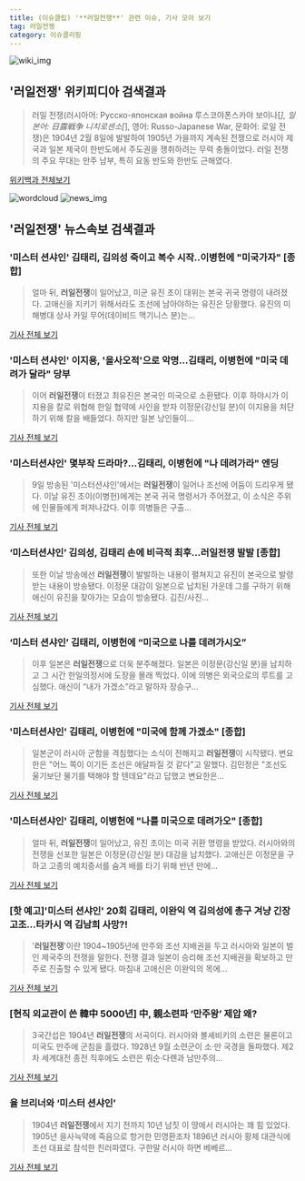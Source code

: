 ```yaml
---
title: (이슈클립) '**러일전쟁**' 관련 이슈, 기사 모아 보기
tag: 러일전쟁
category: 이슈클리핑
---
```

![wiki_img](https://user-images.githubusercontent.com/42597476/44503234-41136a80-a6d0-11e8-9071-6fc6418eafe4.png)
## **'**러일전쟁**'** 위키피디아 검색결과
>러일 전쟁(러시아어: Русско-японская война 루스코야폰스카야 보이나[*], 일본어: 日露戦争 니치로센소[*], 영어: Russo-Japanese War, 문화어: 로일 전쟁)은 1904년 2월 8일에 발발하여 1905년 가을까지 계속된 전쟁으로 러시아 제국과 일본 제국이 한반도에서 주도권을 쟁취하려는 무력 충돌이었다. 러일 전쟁의 주요 무대는 만주 남부, 특히 요동 반도와 한반도 근해였다.

<a href="https://ko.wikipedia.org/wiki/러일전쟁" target="_blank">위키백과 전체보기</a>

![wordcloud](https://s3.ap-northeast-2.amazonaws.com/lyrics101-wordcloud/2018-09-10-1536513334.png)
![news_img](https://user-images.githubusercontent.com/42597476/44507050-1206f400-a6e4-11e8-8d98-7ffbfebb353f.png)
## **'**러일전쟁**'** 뉴스속보 검색결과
### '미스터 션샤인' 김태리, 김의성 죽이고 복수 시작..이병헌에 "미국가자" [종합]

>얼마 뒤, **러일전쟁**이 일어났고, 미군 유진 초이 대위는 본국 귀국 명령이 내려졌다. 고애신을 지키기 위해서라도 조선에 남아야하는 유진은 당황했다.  유진의 미 해병대 상사 카일 무어(데이비드 맥기니스 분)는...

<a href="http://www.osen.co.kr/article/G1110986050" target="_blank">기사 전체 보기</a>

### '미스터 션샤인' 이지용, '을사오적'으로 악명…김태리, 이병헌에 "미국 데려가 달라" 당부

>이어 **러일전쟁**이 터졌고 최유진은 본국인 미국으로 소환됐다. 이후 하야시가 이지용을 칼로 위협해 한일 협약에 사인을 받자 이정문(강신일 분)이 이지용을 처단하기 위해 칼을 배들었다. 하지만 일본 낭인들이...

<a href="http://www.g-enews.com/ko-kr/news/article/news_all/201809100031156979c4c55f9b3d_1/article.html" target="_blank">기사 전체 보기</a>

### '미스터션샤인' 몇부작 드라마?…김태리, 이병헌에 "나 데려가라" 엔딩

>9일 방송된 '미스터션샤인'에서는 **러일전쟁**이 일어나 조선에 어둠이 드리우게 됐다. 이날 유진 초이(이병헌)에게는 본국 귀국 명령서가 주어졌고, 이 소식은 주위에 인물들에게 퍼져나갔다. 이후 의병들은 구출...

<a href="http://sports.hankooki.com/lpage/entv/201809/sp20180909225614136660.htm" target="_blank">기사 전체 보기</a>

### ‘미스터션샤인’ 김의성, 김태리 손에 비극적 최후...**러일전쟁** 발발 [종합]

>또한 이날 방송에선 **러일전쟁**이 발발하는 내용이 펼쳐지고 유진이 본국으로 발령받는 내용이 방송됐다. 이정문 대감이 일본으로 납치된 가운데 그를 구하기 위해 애신이 유진을 찾아가는 모습이 방송됐다. 김진/사진...

<a href="http://www.tvreport.co.kr/?c=news&m=newsview&idx=1078933" target="_blank">기사 전체 보기</a>

### ‘미스터 션샤인’ 김태리, 이병헌에 “미국으로 나를 데려가시오”

>이후 일본은 **러일전쟁**으로 더욱 분주해졌다. 일본은 이정문(강신일 분)을 납치하고 그 시간 한일의정서에 도장을 몰래 찍었다. 이에 의병은 외국으로의 루트를 고심했다. 애신이 “내가 가겠소”라고 말하자 장승구...

<a href="http://www.sedaily.com/NewsView/1S4KL42NJQ" target="_blank">기사 전체 보기</a>

### '미스터션샤인' 김태리, 이병헌에 "미국에 함께 가겠소" [종합]

>일본군이 러시아 군함을 격침했다는 소식이 전해지고 **러일전쟁**이 시작됐다. 변요한은 "어느 쪽이 이기든 조선은 애달파질 것 같다"고 말했다. 김민정은 "조선도 울기보단 물기를 택해야 할 텐데요"라고 답했고 변요한은...

<a href="http://isplus.live.joins.com/news/article/aid.asp?aid=22547590" target="_blank">기사 전체 보기</a>

### '미스터션샤인' 김태리, 이병헌에 "나를 미국으로 데려가오" [종합]

>얼마 뒤, **러일전쟁**이 일어났고, 유진 초이는 미국 귀환 명령을 받았다. 러시아와의 전쟁을 선포한 일본은 이정문(강신일 분) 대감을 납치했다. 고애신은 이정문을 구하고 고종의 예치증서를 숨겨 배를 타기 위해 반년 만에...

<a href="http://sports.chosun.com/news/ntype.htm?id=201809110100076410005958&servicedate=20180910" target="_blank">기사 전체 보기</a>

### [핫 예고]'미스터 션샤인' 20회 김태리, 이완익 역 김의성에 총구 겨냥 긴장 고조…타카시 역 김남희 사망?!

>'**러일전쟁**'이란 1904~1905년에 만주와 조선 지배권을 두고 러시아와 일본이 벌인 제국주의 전쟁을 말한다. 전쟁 결과 일본이 승리해 조선 지배권을 확보하고 만주로 진출할 수 있게 됐다. 마침내 고애신은 이완익의 목에...

<a href="http://www.g-enews.com/ko-kr/news/article/news_all/201809091753527539c4c55f9b3d_1/article.html" target="_blank">기사 전체 보기</a>

### [현직 외교관이 쓴 韓中 5000년] 中, 親소련파 ‘만주왕’ 제압 왜?

>3국간섭은 1904년 **러일전쟁**의 서곡이다. 러시아와 볼셰비키의 소련은 물론이고 미국도 만주에 군침을 흘렸다. 1928년 9월 소련군이 소·만 국경을 돌파했다. 제2차 세계대전 종전 직후에도 소련은 뤼순·다롄과 남만주의...

<a href="http://shindonga.donga.com/3/all/13/1450516/1" target="_blank">기사 전체 보기</a>

### 율 브리너와 ‘미스터 션샤인’

>1904년 **러일전쟁**에서 지기 전까지 10년 남짓 이 땅에서 러시아는 꽤 힘 있었다. 1905년 을사늑약에 죽음으로 항거한 민영환조차 1896년 러시아 황제 대관식에 조선 대표로 참석한 친러파였다. 구한말 러시아 하면 베베르...

<a href="http://www.mediatoday.co.kr/?mod=news&act=articleView&idxno=144377" target="_blank">기사 전체 보기</a>


